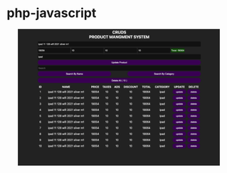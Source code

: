 # php-javascript

<p align="center">
<img src="https://github.com/mooosamir/php-javascript/blob/main/Screenshot%20(5).png" width="90%"/>
</p>
